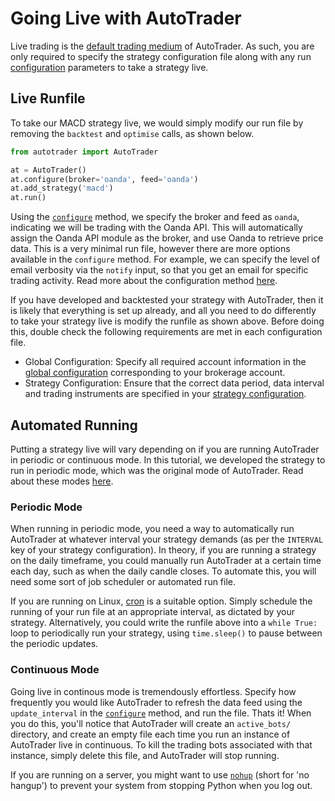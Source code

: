 # Going Live with AutoTrader

Live trading is the [default trading medium](autotrader-mediums) of AutoTrader. As such, you are only 
required to specify the strategy configuration file along with any run 
[configuration](autotrader-config-methods) parameters to take a strategy live. 


## Live Runfile
To take our MACD strategy live, we would simply modify our run file by removing the `backtest` and
`optimise` calls, as shown below. 

```python
from autotrader import AutoTrader

at = AutoTrader()
at.configure(broker='oanda', feed='oanda')
at.add_strategy('macd')
at.run()
```

Using the [`configure`](autotrader-configure) method, we specify the broker and feed as `oanda`, indicating we will 
be trading with the Oanda API. This will automatically assign the Oanda API module as the broker, and use Oanda to 
retrieve price data. This is a very minimal run file, however there are more options available in the `configure` 
method. For example, we can specify the level of email verbosity via the `notify` input, so that you get an email 
for specific trading activity. Read more about the configuration method [here](autotrader-configure). 

If you have developed and backtested your strategy with AutoTrader, then it is likely that everything is set 
up already, and all you need to do differently to take your strategy live is modify the runfile as shown above.
Before doing this, double check the following requirements are met in each configuration file.
- Global Configuration: Specify all required account information in the 
[global configuration](global-config) corresponding to your 
brokerage account.
- Strategy Configuration: Ensure that the correct data period, data interval and trading instruments are
specified in your [strategy configuration](strategy-config). 


## Automated Running
Putting a strategy live will vary depending on if you are running AutoTrader in periodic or continuous mode.
In this tutorial, we developed the strategy to run in periodic mode, which was the original mode of AutoTrader.
Read about these modes [here](autotrader-run-modes).

### Periodic Mode
When running in periodic mode, you need a way to automatically run AutoTrader at whatever interval your strategy 
demands (as per the `INTERVAL` key of your strategy configuration). In theory, if you are running a strategy 
on the daily timeframe, you could manually run AutoTrader at a certain time each day, such as when the daily 
candle closes. To automate this, you will need some sort of job scheduler or automated run file.

If you are running on Linux, [cron](https://en.wikipedia.org/wiki/Cron) is a suitable option. Simply schedule 
the running of your run file at an appropriate interval, as dictated by your strategy. Alternatively, you could 
write the runfile above into a `while True:` loop to periodically run your strategy, using `time.sleep()` to 
pause between the periodic updates.


### Continuous Mode
Going live in continous mode is tremendously effortless. Specify how frequently you would like AutoTrader to 
refresh the data feed using the `update_interval` in the [`configure`](autotrader-configure) method, and 
run the file. Thats it! When you do this, you'll notice that AutoTrader will create an `active_bots/` directory,
and create an empty file each time you run an instance of AutoTrader live in continuous. To kill the trading 
bots associated with that instance, simply delete this file, and AutoTrader will stop running.

If you are running on a server, you might want to use [`nohup`](https://www.maketecheasier.com/nohup-and-uses/)
(short for 'no hangup') to prevent your system from stopping Python when you log out.

